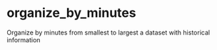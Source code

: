 # organize_by_minutes
Organize by minutes from smallest to largest a dataset with historical information
